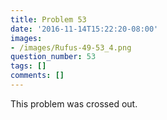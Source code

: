 ```yaml
---
title: Problem 53
date: '2016-11-14T15:22:20-08:00'
images:
- /images/Rufus-49-53_4.png
question_number: 53
tags: []
comments: []
---
```

This problem was crossed out.

